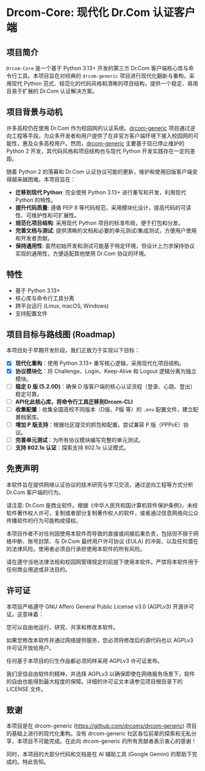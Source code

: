 # Drcom-Core: 现代化 Dr.Com 认证客户端

## 项目简介

`Drcom-Core` 是一个基于 Python 3.13+ 开发的第三方 Dr.Com 客户端核心库与命令行工具。本项目旨在对经典的 `drcom-generic` 项目进行现代化翻新与重构，采用现代 Python 范式、规范化的代码风格和清晰的项目结构，提供一个稳定、易用且易于扩展的 Dr.Com 认证解决方案。

## 项目背景与动机

许多高校仍在使用 Dr.Com 作为校园网的认证系统。[drcom-generic](https://github.com/drcoms/drcom-generic "drcom-generic") 项目通过逆向工程等手段，为众多开发者和用户提供了在非官方客户端环境下接入校园网的可能性，惠及众多高校用户。然而，[drcom-generic](https://github.com/drcoms/drcom-generic "drcom-generic") 主要基于现已停止维护的 Python 2 开发，其代码风格和项目结构也与现代 Python 开发实践存在一定的差距。

随着 Python 2 的落幕和 Dr.Com 认证协议可能的更新，维护和使用旧版客户端变得越来越困难。本项目旨在：

* **迁移到现代 Python**: 完全使用 Python 3.13+ 进行重写和开发，利用现代 Python 的特性。
* **提升代码质量**: 遵循 PEP 8 等代码规范，采用模块化设计，提高代码的可读性、可维护性和可扩展性。
* **规范化项目结构**: 采用现代 Python 项目的标准布局，便于打包和分发。
* **完善文档与测试**: 提供清晰的文档和必要的单元测试/集成测试，方便用户使用和开发者贡献。
* **保持通用性**: 虽然初始开发和测试可能基于特定环境，但设计上力求保持协议实现的通用性，方便适配其他使用 Dr.Com 协议的环境。

## 特性

* 基于 Python 3.13+
* 核心库与命令行工具分离
* 跨平台运行 (Linux, macOS, Windows)
* 支持配置文件

## 项目目标与路线图 (Roadmap)

本项目处于早期开发阶段，我们正致力于实现以下目标：

* [x] **现代化重构**：使用 Python 3.13+ 重写核心逻辑，采用现代化项目结构。
* [x] **协议模块化**：将 Challenge、Login、Keep-Alive 和 Logout 逻辑分离为独立模块。
* [ ] **稳定 D 版 (5.2.0D)**：确保 D 版客户端的核心认证流程（登录、心跳、登出）稳定可靠。
* [ ] **API化此核心库，将命令行工具迁移到Drcom-CLI**
* [ ] **收集配置**：收集全国高校不同版本（D版、P版 等）的 `.env` 配置文件，建立配置档案库。
* [ ] **增加 P 版支持**：根据社区提交的抓包和配置，尝试兼容 P 版（PPPoE）协议。
* [ ] **完善单元测试**：为所有协议模块编写完整的单元测试。
* [ ] **支持 802.1x 认证**：探索支持 802.1x 认证模式。

## 免责声明
本软件旨在提供网络认证协议的技术研究与学习交流，通过逆向工程等方式分析 Dr.Com 客户端的行为。

请注意: Dr.Com 是商业软件。根据《中华人民共和国计算机软件保护条例》，未经软件著作权人许可，复制或者部分复制著作权人的软件，或者通过信息网络向公众传播软件的行为可能构成侵权。

本项目作者不对任何因使用本软件而导致的直接或间接后果负责，包括但不限于网络中断、账号封禁、与 Dr.Com 最终用户许可协议 (EULA) 的冲突、以及任何潜在的法律风险。使用者必须自行承担使用本软件的所有风险。

请在遵守当地法律法规和校园网管理规定的前提下使用本软件。严禁将本软件用于任何商业用途或非法目的。

## 许可证
本项目严格遵守 GNU Affero General Public License v3.0 (AGPLv3) 开源许可证。这意味着：

您可以自由地运行、研究、共享和修改本软件。

如果您修改本软件并通过网络提供服务，您必须将修改后的源代码也以 AGPLv3 许可证开放给用户。

任何基于本项目的衍生作品都必须同样采用 AGPLv3 许可证发布。

我们坚信自由软件的精神，并选择 AGPLv3 以确保即使在网络服务场景下，软件的自由也能得到最大程度的保障。详细的许可证文本请参见项目根目录下的 LICENSE 文件。

## 致谢
本项目是在 drcom-generic (https://github.com/drcoms/drcom-generic) 项目的基础上进行的现代化重构。没有 drcom-generic 社区各位前辈的探索和无私分享，本项目不可能完成。在此向 drcom-generic 的所有贡献者表示衷心的感谢！

同时，本项目的大部分代码和文档是在 AI 辅助工具 (Google Gemini) 的帮助下完成的。特此告知。
